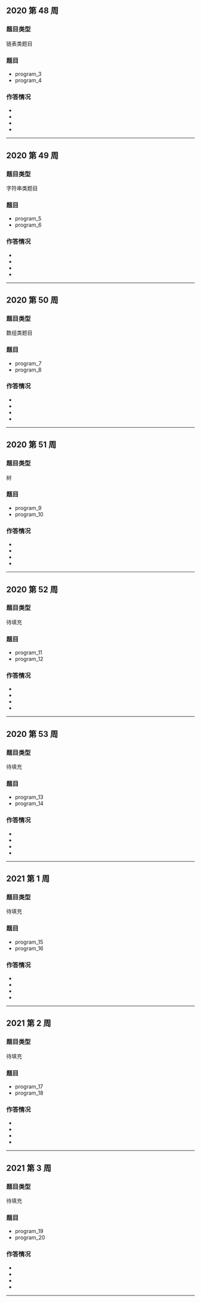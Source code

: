 ## 2020 第 48 周
### 题目类型
链表类题目
### 题目
- program_3
- program_4 
### 作答情况
- 
- 
- 
- 
---
## 2020 第 49 周
### 题目类型
字符串类题目
### 题目
- program_5
- program_6 
### 作答情况
- 
- 
- 
-
---
## 2020 第 50 周
### 题目类型
数组类题目
### 题目
- program_7
- program_8 
### 作答情况
- 
- 
- 
-
---
## 2020 第 51 周
### 题目类型
树
### 题目
- program_9
- program_10 
### 作答情况
- 
- 
- 
-
---
## 2020 第 52 周
### 题目类型
待填充
### 题目
- program_11
- program_12
### 作答情况
- 
- 
- 
-
---
## 2020 第 53 周
### 题目类型
待填充
### 题目
- program_13
- program_14
### 作答情况
- 
- 
- 
-
--- 
## 2021 第 1 周
### 题目类型
待填充
### 题目
- program_15
- program_16
### 作答情况
- 
- 
- 
-
--- 
## 2021 第 2 周
### 题目类型
待填充
### 题目
- program_17
- program_18
### 作答情况
- 
- 
- 
-
--- 
## 2021 第 3 周
### 题目类型
待填充
### 题目
- program_19
- program_20
### 作答情况
- 
- 
- 
-
---   